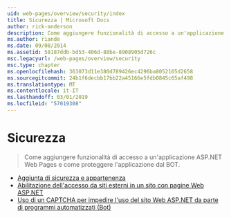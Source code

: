 ```yaml
---
uid: web-pages/overview/security/index
title: Sicurezza | Microsoft Docs
author: rick-anderson
description: Come aggiungere funzionalità di accesso a un'applicazione ASP.NET Web Pages e come proteggere l'applicazione dal BOT.
ms.author: riande
ms.date: 09/08/2014
ms.assetid: 58187ddb-bd53-406d-88be-8908905d726c
msc.legacyurl: /web-pages/overview/security
msc.type: chapter
ms.openlocfilehash: 363073d11e380d789426ec4296ba8052165d2658
ms.sourcegitcommit: 24b1f6decbb17bb22a45166e5fdb0845c65af498
ms.translationtype: MT
ms.contentlocale: it-IT
ms.lasthandoff: 03/01/2019
ms.locfileid: "57019308"
---
```

<a name="security"></a>Sicurezza
====================
> Come aggiungere funzionalità di accesso a un'applicazione ASP.NET Web Pages e come proteggere l'applicazione dal BOT.


- [Aggiunta di sicurezza e appartenenza](16-adding-security-and-membership.md)
- [Abilitazione dell'accesso da siti esterni in un sito con pagine Web ASP.NET](enabling-login-from-external-sites-in-an-aspnet-web-pages-site.md)
- [Uso di un CAPTCHA per impedire l'uso del sito Web ASP.NET da parte di programmi automatizzati (Bot)](using-a-catpcha-to-prevent-automated-programs-bots-from-using-your-aspnet-web-site.md)
